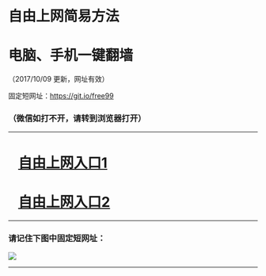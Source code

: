 ﻿# 自由上网简易方法

# 电脑、手机一键翻墙

（2017/10/09 更新，网址有效）

固定短网址：https://git.io/free99

### （微信如打不开，请转到浏览器打开）


***





# &nbsp;&nbsp; <a href="http://ft2257511278.fwq-tz-1001.info/fwqtz01.html?t=100900121610 " target="_blank">自由上网入口1</a>
# &nbsp;&nbsp; <a href="http://ft109214494.fwq-tz-1002.info/fwqtz02.html?t=100900110461 " target="_blank">自由上网入口2</a>
***

### 请记住下图中固定短网址：

<img src="https://s3-us-west-2.amazonaws.com/fwq-1001/yjfq-20170905okok.png" /> 


***

